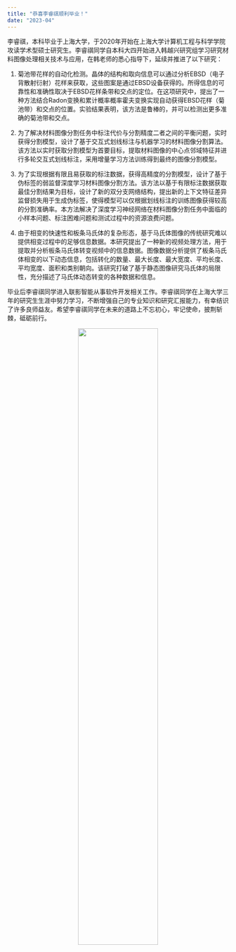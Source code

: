 ```yaml
---
title: "恭喜李睿祺顺利毕业！"
date: "2023-04"
---
```


李睿祺，本科毕业于上海大学，于2020年开始在上海大学计算机工程与科学学院攻读学术型硕士研究生。李睿祺同学自本科大四开始进入韩越兴研究组学习研究材料图像处理相关技术与应用，在韩老师的悉心指导下，延续并推进了以下研究：

1. 菊池带花样的自动化检测。晶体的结构和取向信息可以通过分析EBSD（电子背散射衍射）花样来获取，这些图案是通过EBSD设备获得的。所得信息的可靠性和准确性取决于EBSD花样条带和交点的定位。在这项研究中，提出了一种方法结合Radon变换和累计概率概率霍夫变换实现自动获得EBSD花样（菊池带）和交点的位置。实验结果表明，该方法是鲁棒的，并可以检测出更多准确的菊池带和交点。

2. 为了解决材料图像分割任务中标注代价与分割精度二者之间的平衡问题，实时获得分割模型，设计了基于交互式划线标注与机器学习的材料图像分割算法。该方法以实时获取分割模型为首要目标，提取材料图像的中心点邻域特征并进行多轮交互式划线标注，采用增量学习方法训练得到最终的图像分割模型。

3. 为了实现根据有限且易获取的标注数据，获得高精度的分割模型，设计了基于伪标签的弱监督深度学习材料图像分割方法。该方法以基于有限标注数据获取最佳分割结果为目标，设计了新的双分支网络结构，提出新的上下文特征差异监督损失用于生成伪标签，使得模型可以仅根据划线标注的训练图像获得较高的分割准确率。本方法解决了深度学习神经网络在材料图像分割任务中面临的小样本问题、标注困难问题和测试过程中的资源浪费问题。

4. 由于相变的快速性和板条马氏体的复杂形态，基于马氏体图像的传统研究难以提供相变过程中的足够信息数据。本研究提出了一种新的视频处理方法，用于提取并分析板条马氏体转变视频中的信息数据。图像数据分析提供了板条马氏体相变的以下动态信息，包括转化的数量、最大长度、最大宽度、平均长度、平均宽度、面积和类别朝向。该研究打破了基于静态图像研究马氏体的局限性，充分描述了马氏体动态转变的各种数据和信息。

毕业后李睿祺同学进入联影智能从事软件开发相关工作。李睿祺同学在上海大学三年的研究生生涯中努力学习，不断增强自己的专业知识和研究汇报能力，有幸结识了许多良师益友。希望李睿祺同学在未来的道路上不忘初心，牢记使命，披荆斩棘，砥砺前行。

<p align="center">
  <img src="/images/indexPic/2020/newPostgraduate/02.jpg" style="width:60%">
</p>